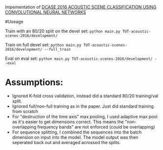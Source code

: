 Impementation of [DCASE 2016 ACOUSTIC SCENE CLASSIFICATION USING CONVOLUTIONAL NEURAL NETWORKS](http://dcase.community/documents/workshop2016/proceedings/Valenti-DCASE2016workshop.pdf)

#Useage

Train with an 80/20 split on the devel set:
 `python main.py TUT-acoustic-scenes-2016/development/`

Train on full devel set:
`python main.py TUT-acoustic-scenes-2016/development/ --full_train`

Eval on eval set:
`python main.py TUT-acoustic-scenes-2016/development/ --eval`



# Assumptions:
* Ignored K-fold cross validation, instead did a standard 80/20 training/val split.
* Ignored full/non-full training as in the paper. Just did standard training from scratch
* For "destruction of the time axis" max pooling, I used adaptive max pool as it's easier to get dimensions correct. This means the "non-overlapping frequency bands" are not enforced (could be overlapping)
* For sequence splitting, I combined the sequences into the batch dimension on input into the model. The model output was then seperated back out and averaged acrossed the splits.  
